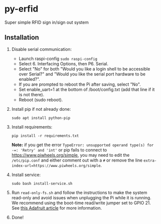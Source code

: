 # py-erfid
Super simple RFID sign in/sign out system

## Installation
1. Disable serial communication:
   * Launch raspi-config `sudo raspi-config`
   * Select 6. Interfacing Options, then P6. Serial.
   * Select "No" for both "Would you like a login shell to be accessible over Serial?" and "Would you like the serial port hardware to be enabled?".
   * If you are prompted to reboot the Pi after saving, select "No".
   * Set enable_uart=1 at the bottom of /boot/config.txt (add that line if it is not there).
   * Reboot (sudo reboot).

2. Install pip if not already done:
   ```
   sudo apt install python-pip
   ```

3. Install requirements:
   ```
   pip install -r requirements.txt
   ```

   **Note:** if you get the error `TypeError: unsupported operand type(s) for -=: 'Retry' and 'int'` or pip fails to connect to https://www.piwheels.org/simple, you may need to edit the `/etc/pip.conf` and either comment out with a `#` or remove the line `extra-index-url=https://www.piwheels.org/simple`.

4. Install service:
   ```
   sudo bash install-service.sh
   ```
5. Run `read-only-fs.sh` and follow the instructions to make the system read-only and avoid issues when unplugging the Pi while it is running. We recommend using the boot-time read/write jumper set to GPIO 21. See [this Adafruit article](https://learn.adafruit.com/read-only-raspberry-pi/) for more information.

6. Done!
